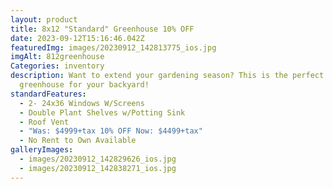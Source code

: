```yaml
---
layout: product
title: 8x12 "Standard" Greenhouse 10% OFF
date: 2023-09-12T15:16:46.042Z
featuredImg: images/20230912_142813775_ios.jpg
imgAlt: 812greenhouse
Categories: inventory
description: Want to extend your gardening season? This is the perfect
  greenhouse for your backyard!
standardFeatures:
  - 2- 24x36 Windows W/Screens
  - Double Plant Shelves w/Potting Sink
  - Roof Vent
  - "Was: $4999+tax 10% OFF Now: $4499+tax"
  - No Rent to Own Available
galleryImages:
  - images/20230912_142829626_ios.jpg
  - images/20230912_142838271_ios.jpg
---
```

